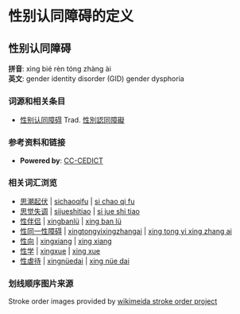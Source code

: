 # 性别认同障碍的定义

## 性别认同障碍

**拼音**: xìng bié rèn tóng zhàng ài  
**英文**: gender identity disorder (GID) gender dysphoria

### 词源和相关条目

-   [性](?define=性)[别](?define=别)[认](?define=认)[同](?define=同)[障](?define=障)[碍](?define=碍) Trad. [性](?define=性)[別](?define=別)[認](?define=認)[同](?define=同)[障](?define=障)[礙](?define=礙)

### 参考资料和链接

- **Powered by**: [CC-CEDICT](http://cc-cedict.org/)

### 相关词汇浏览

-   [思潮起伏](https://chinese.yabla.com/chinese-english-pinyin-dictionary.php?define=思潮起伏) | [sichaoqifu](https://chinese.yabla.com/chinese-english-pinyin-dictionary.php?define=sichaoqifu) | [si chao qi fu](https://chinese.yabla.com/chinese-english-pinyin-dictionary.php?define=si+chao+qi+fu)
-   [思觉失调](https://chinese.yabla.com/chinese-english-pinyin-dictionary.php?define=思觉失调) | [sijueshitiao](https://chinese.yabla.com/chinese-english-pinyin-dictionary.php?define=sijueshitiao) | [si jue shi tiao](https://chinese.yabla.com/chinese-english-pinyin-dictionary.php?define=si+jue+shi+tiao)
-   [性伴侣](https://chinese.yabla.com/chinese-english-pinyin-dictionary.php?define=性伴侣) | [xingbanlü](https://chinese.yabla.com/chinese-english-pinyin-dictionary.php?define=xingbanl%C3%BC) | [xing ban lü](https://chinese.yabla.com/chinese-english-pinyin-dictionary.php?define=xing+ban+l%C3%BC)
-   [性同一性障碍](https://chinese.yabla.com/chinese-english-pinyin-dictionary.php?define=性同一性障碍) | [xingtongyixingzhangai](https://chinese.yabla.com/chinese-english-pinyin-dictionary.php?define=xingtongyixingzhangai) | [xing tong yi xing zhang ai](https://chinese.yabla.com/chinese-english-pinyin-dictionary.php?define=xing+tong+yi+xing+zhang+ai)
-   [性向](https://chinese.yabla.com/chinese-english-pinyin-dictionary.php?define=性向) | [xingxiang](https://chinese.yabla.com/chinese-english-pinyin-dictionary.php?define=xingxiang) | [xing xiang](https://chinese.yabla.com/chinese-english-pinyin-dictionary.php?define=xing+xiang)
-   [性学](https://chinese.yabla.com/chinese-english-pinyin-dictionary.php?define=性学) | [xingxue](https://chinese.yabla.com/chinese-english-pinyin-dictionary.php?define=xingxue) | [xing xue](https://chinese.yabla.com/chinese-english-pinyin-dictionary.php?define=xing+xue)
-   [性虐待](https://chinese.yabla.com/chinese-english-pinyin-dictionary.php?define=性虐待) | [xingnüedai](https://chinese.yabla.com/chinese-english-pinyin-dictionary.php?define=xingn%C3%BCedai) | [xing nüe dai](https://chinese.yabla.com/chinese-english-pinyin-dictionary.php?define=xing+n%C3%BCe+dai)

### 划线顺序图片来源

Stroke order images provided by [wikimeida stroke order project](http://commons.wikimedia.org/wiki/Commons:Stroke_Order_Project)
<!-- tcd_original_link https://chinese.yabla.com/chinese-english-pinyin-dictionary.php?define=%E6%80%A7%E5%88%AB%E8%AE%A4%E5%90%8C%E9%9A%9C%E7%A2%8D -->
